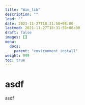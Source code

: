 ```yaml
---
title: "Win_lib"
description: ""
lead: ""
date: 2021-11-27T18:31:58+08:00
lastmod: 2021-11-27T18:31:58+08:00
draft: false
images: []
menu: 
  docs:
    parent: "environment_install"
weight: 999
toc: true
---
```


# asdf
asdf